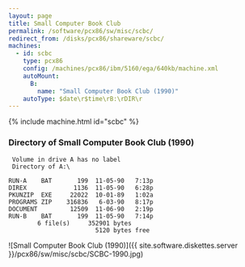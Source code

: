 ```yaml
---
layout: page
title: Small Computer Book Club
permalink: /software/pcx86/sw/misc/scbc/
redirect_from: /disks/pcx86/shareware/scbc/
machines:
  - id: scbc
    type: pcx86
    config: /machines/pcx86/ibm/5160/ega/640kb/machine.xml
    autoMount:
      B:
        name: "Small Computer Book Club (1990)"
    autoType: $date\r$time\rB:\rDIR\r
---
```


{% include machine.html id="scbc" %}

### Directory of Small Computer Book Club (1990)

     Volume in drive A has no label
     Directory of A:\

    RUN-A    BAT       199  11-05-90   7:13p
    DIREX             1136  11-05-90   6:28p
    PKUNZIP  EXE     22022  10-01-89   1:02a
    PROGRAMS ZIP    316836   6-03-90   8:17p
    DOCUMENT         12509  11-06-90   2:19p
    RUN-B    BAT       199  11-05-90   7:14p
            6 file(s)     352901 bytes
                            5120 bytes free

![Small Computer Book Club (1990)]({{ site.software.diskettes.server }}/pcx86/sw/misc/scbc/SCBC-1990.jpg)
